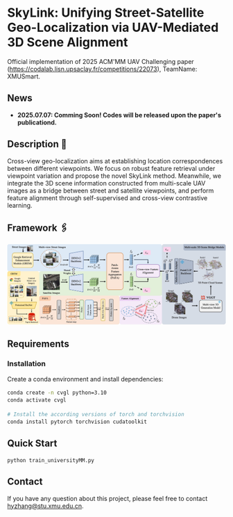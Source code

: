 # SkyLink: Unifying Street-Satellite Geo-Localization via UAV-Mediated 3D Scene Alignment
Official implementation of 2025 ACM'MM UAV Challenging paper (https://codalab.lisn.upsaclay.fr/competitions/22073), TeamName: XMUSmart.

## News
- **2025.07.07: Comming Soon! Codes will be released upon the paper's publicationd.**

## Description 📜
Cross-view geo-localization aims at establishing location correspondences between different viewpoints. We focus on robust feature retrieval under viewpoint variation and propose the novel SkyLink method. Meanwhile, we integrate the 3D scene information constructed from multi-scale UAV images as a bridge between street and satellite viewpoints, and perform feature alignment through self-supervised and cross-view contrastive learning.

## Framework 🖇️
<td style="text-align: center"><img src="./figures/overview.jpg" alt="Framework" width="850"></td>

## Requirements
### Installation
Create a conda environment and install dependencies:
```bash
conda create -n cvgl python=3.10
conda activate cvgl

# Install the according versions of torch and torchvision
conda install pytorch torchvision cudatoolkit
```

## Quick Start
```
python train_universityMM.py
```

## Contact
If you have any question about this project, please feel free to contact hyzhang@stu.xmu.edu.cn.
